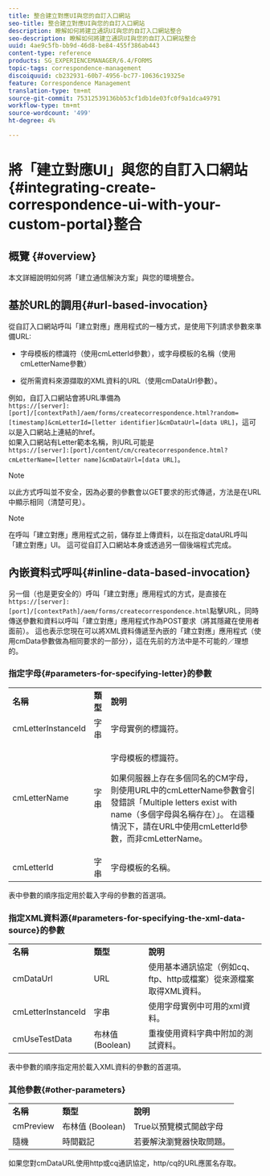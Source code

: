 ```yaml
---
title: 整合建立對應UI與您的自訂入口網站
seo-title: 整合建立對應UI與您的自訂入口網站
description: 瞭解如何將建立通訊UI與您的自訂入口網站整合
seo-description: 瞭解如何將建立通訊UI與您的自訂入口網站整合
uuid: 4ae9c5fb-bb9d-46d8-be84-455f386ab443
content-type: reference
products: SG_EXPERIENCEMANAGER/6.4/FORMS
topic-tags: correspondence-management
discoiquuid: cb232931-60b7-4956-bc77-10636c19325e
feature: Correspondence Management
translation-type: tm+mt
source-git-commit: 75312539136bb53cf1db1de03fc0f9a1dca49791
workflow-type: tm+mt
source-wordcount: '499'
ht-degree: 4%

---
```



# 將「建立對應UI」與您的自訂入口網站{#integrating-create-correspondence-ui-with-your-custom-portal}整合

## 概覽 {#overview}

本文詳細說明如何將「建立通信解決方案」與您的環境整合。

## 基於URL的調用{#url-based-invocation}

從自訂入口網站呼叫「建立對應」應用程式的一種方式，是使用下列請求參數來準備URL:

* 字母模板的標識符（使用cmLetterId參數），或字母模板的名稱（使用cmLetterName參數）

* 從所需資料來源擷取的XML資料的URL（使用cmDataUrl參數）。

例如，自訂入口網站會將URL準備為\
`https://[server]:[port]/[contextPath]/aem/forms/createcorrespondence.html?random=[timestamp]&cmLetterId=[letter identifier]&cmDataUrl=[data URL]`，這可以是入口網站上連結的href。\
如果入口網站有Letter範本名稱，則URL可能是\
`https://[server]:[port]/content/cm/createcorrespondence.html?cmLetterName=[letter name]&cmDataUrl=[data URL]`。

>[!NOTE]
>
>以此方式呼叫並不安全，因為必要的參數會以GET要求的形式傳遞，方法是在URL中顯示相同（清楚可見）。

>[!NOTE]
>
>在呼叫「建立對應」應用程式之前，儲存並上傳資料，以在指定dataURL呼叫「建立對應」UI。 這可從自訂入口網站本身或透過另一個後端程式完成。

## 內嵌資料式呼叫{#inline-data-based-invocation}

另一個（也是更安全的）呼叫「建立對應」應用程式的方式，是直接在`https://[server]:[port]/[contextPath]/aem/forms/createcorrespondence.html`點擊URL，同時傳送參數和資料以呼叫「建立對應」應用程式作為POST要求（將其隱藏在使用者面前）。 這也表示您現在可以將XML資料傳遞至內嵌的「建立對應」應用程式（使用cmData參數做為相同要求的一部分），這在先前的方法中是不可能的／理想的。

### 指定字母{#parameters-for-specifying-letter}的參數

<table> 
 <tbody>
  <tr>
   <td><strong>名稱</strong></td> 
   <td><strong>類型</strong></td> 
   <td><strong>說明</strong></td> 
  </tr>
  <tr>
   <td>cmLetterInstanceId</td> 
   <td>字串</td> 
   <td>字母實例的標識符。</td> 
  </tr>
  <tr>
   <td>cmLetterName</td> 
   <td>字串</td> 
   <td><p>字母模板的標識符。 </p> <p>如果伺服器上存在多個同名的CM字母，則使用URL中的cmLetterName參數會引發錯誤「Multiple letters exist with name（多個字母與名稱存在）」。 在這種情況下，請在URL中使用cmLetterId參數，而非cmLetterName。</p> </td> 
  </tr>
  <tr>
   <td>cmLetterId</td> 
   <td>字串</td> 
   <td>字母模板的名稱。</td> 
  </tr>
 </tbody>
</table>

表中參數的順序指定用於載入字母的參數的首選項。

### 指定XML資料源{#parameters-for-specifying-the-xml-data-source}的參數

<table> 
 <tbody>
  <tr>
   <td><strong>名稱</strong></td> 
   <td><strong>類型</strong></td> 
   <td><strong>說明</strong></td> 
  </tr>
  <tr>
   <td>cmDataUrl<br /> </td> 
   <td>URL</td> 
   <td>使用基本通訊協定（例如cq、ftp、http或檔案）從來源檔案取得XML資料。<br /> </td> 
  </tr>
  <tr>
   <td>cmLetterInstanceId</td> 
   <td>字串</td> 
   <td>使用字母實例中可用的xml資料。</td> 
  </tr>
  <tr>
   <td>cmUseTestData</td> 
   <td>布林值 (Boolean)</td> 
   <td>重複使用資料字典中附加的測試資料。</td> 
  </tr>
 </tbody>
</table>

表中參數的順序指定用於載入XML資料的參數的首選項。

### 其他參數{#other-parameters}

<table> 
 <tbody>
  <tr>
   <td><strong>名稱</strong></td> 
   <td><strong>類型</strong></td> 
   <td><strong>說明</strong></td> 
  </tr>
  <tr>
   <td>cmPreview<br /> </td> 
   <td>布林值 (Boolean)</td> 
   <td>True以預覽模式開啟字母<br /> </td> 
  </tr>
  <tr>
   <td>隨機</td> 
   <td>時間戳記</td> 
   <td>若要解決瀏覽器快取問題。</td> 
  </tr>
 </tbody>
</table>

如果您對cmDataURL使用http或cq通訊協定，http/cq的URL應匿名存取。
